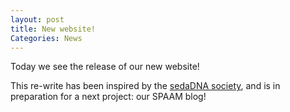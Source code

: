 ```yaml
---
layout: post
title: New website!
Categories: News
---
```


Today we see the release of our new website!

This re-write has been inspired by the [sedaDNA society](https://sedadna.github.com), and is in preparation for a next project: our SPAAM blog!